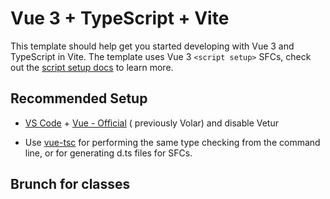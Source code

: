 # Vue 3 + TypeScript + Vite

This template should help get you started developing with Vue 3 and TypeScript in Vite. The template uses Vue
3 `<script setup>` SFCs, check out
the [script setup docs](https://v3.vuejs.org/api/sfc-script-setup.html#sfc-script-setup) to learn more.

## Recommended Setup

- [VS Code](https://code.visualstudio.com/) + [Vue - Official](https://marketplace.visualstudio.com/items?itemName=Vue.volar) (
  previously Volar) and disable Vetur

- Use [vue-tsc](https://github.com/vuejs/language-tools/tree/master/packages/tsc) for performing the same type checking
  from the command line, or for generating d.ts files for SFCs.

## Brunch for classes 